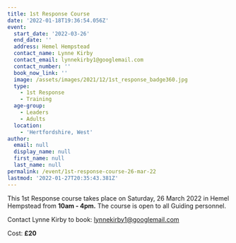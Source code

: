 ```yaml
---
title: 1st Response Course
date: '2022-01-18T19:36:54.056Z'
event:
  start_date: '2022-03-26'
  end_date: ''
  address: Hemel Hempstead
  contact_name: Lynne Kirby
  contact_email: lynnekirby1@googlemail.com
  contact_number: ''
  book_now_link: ''
  image: /assets/images/2021/12/1st_response_badge360.jpg
  type:
    - 1st Response
    - Training
  age-group:
    - Leaders
    - Adults
  location:
    - 'Hertfordshire, West'
author:
  email: null
  display_name: null
  first_name: null
  last_name: null
permalink: /event/1st-response-course-26-mar-22
lastmod: '2022-01-27T20:35:43.381Z'
---
```


This 1st Response course takes place on Saturday, 26 March 2022 in Hemel Hempstead from **10am - 4pm.**  The course is open to all Guiding personnel.

Contact Lynne Kirby to book: [lynnekirby1@googlemail.com](mailto:lynnekirby1@googlemail.com)

Cost: **£20**
